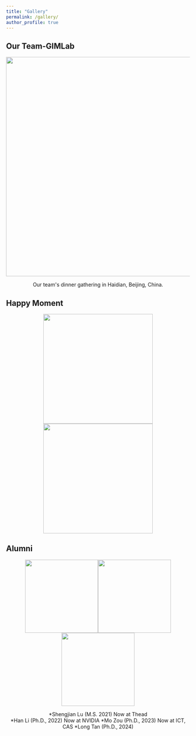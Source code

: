 ```yaml
---
title: "Gallery"
permalink: /gallery/
author_profile: true
---
```


## Our Team-GIMLab

<center class="half">
<img src="/MingyuYan-ICT/images/jucan_2023_09.jpeg" width=600 />
  
Our team's dinner gathering in Haidian, Beijing, China.
</center>


## Happy Moment

<center class="half">
<img src="/MingyuYan-ICT/images/xiangshang2022_10.jpeg" width=300/><img src="/MingyuYan-ICT/images/ccf_youbo.jpeg" width=300/>
</center>


## Alumni

<center class="half">
<img src="/MingyuYan-ICT/images/lushengjian.jpeg" width=200/><img src="/MingyuYan-ICT/images/lihan.jpeg" width=200/><img src="/MingyuYan-ICT/images/tanlong_zoumo.jpeg" width=200/>

*Shengjian Lu (M.S. 2021) Now at Thead  
*Han Li (Ph.D., 2022) Now at NVIDIA
*Mo Zou (Ph.D., 2023) Now at ICT, CAS
*Long Tan (Ph.D., 2024) 
</center>
